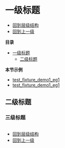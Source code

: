 # 一级标题

- [回到层级结构](../../../层级结构.md#层级结构)
- [回到上一级](2.2fixture.md#核心功能fixture)


**目录**
- [一级标题]()
  - [二级标题]()


**本节示例**
- [test_fixture_demo1_eg1]()
- [test_fixture_demo1_eg1]()


## 二级标题
### 三级标题

```python

```


- [回到层级结构](../../../层级结构.md#层级结构)
- [回到上一级](2.2fixture.md#核心功能fixture)

